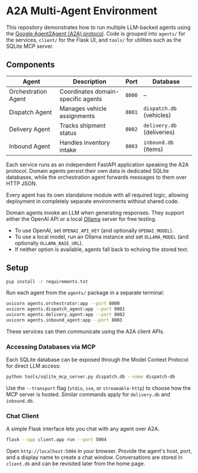 # A2A Multi-Agent Environment

This repository demonstrates how to run multiple LLM-backed agents using the [Google Agent2Agent (A2A) protocol](https://github.com/a2aproject/A2A). Code is grouped into `agents/` for the services, `client/` for the Flask UI, and `tools/` for utilities such as the SQLite MCP server.

## Components

| Agent | Description | Port | Database |
|-------|-------------|------|----------|
| Orchestration Agent | Coordinates domain-specific agents | `8000` | – |
| Dispatch Agent | Manages vehicle assignments | `8001` | `dispatch.db` (vehicles) |
| Delivery Agent | Tracks shipment status | `8002` | `delivery.db` (deliveries) |
| Inbound Agent | Handles inventory intake | `8003` | `inbound.db` (items) |

Each service runs as an independent FastAPI application speaking the A2A protocol. Domain agents persist their own data in dedicated SQLite databases, while the orchestration agent forwards messages to them over HTTP JSON.

Every agent has its own standalone module with all required logic, allowing deployment in completely separate environments without shared code.

Domain agents invoke an LLM when generating responses. They support either the OpenAI API or a local [Ollama](https://ollama.com/) server for free testing.

- To use OpenAI, set `OPENAI_API_KEY` (and optionally `OPENAI_MODEL`).
- To use a local model, run an Ollama instance and set `OLLAMA_MODEL` (and optionally `OLLAMA_BASE_URL`).
- If neither option is available, agents fall back to echoing the stored text.

## Setup

```bash
pip install -r requirements.txt
```

Run each agent from the `agents/` package in a separate terminal:

```bash
uvicorn agents.orchestrator:app --port 8000
uvicorn agents.dispatch_agent:app --port 8001
uvicorn agents.delivery_agent:app --port 8002
uvicorn agents.inbound_agent:app --port 8003
```

These services can then communicate using the A2A client APIs.

### Accessing Databases via MCP

Each SQLite database can be exposed through the Model Context Protocol for direct LLM access:

```bash
python tools/sqlite_mcp_server.py dispatch.db --name dispatch-db
```

Use the `--transport` flag (`stdio`, `sse`, or `streamable-http`) to choose how the MCP server is hosted. Similar commands apply for `delivery.db` and `inbound.db`.

### Chat Client

A simple Flask interface lets you chat with any agent over A2A.

```bash
flask --app client.app run --port 5004
```

Open `http://localhost:5004` in your browser. Provide the agent's host, port, and a
display name to create a chat window. Conversations are stored in `client.db` and
can be revisited later from the home page.
